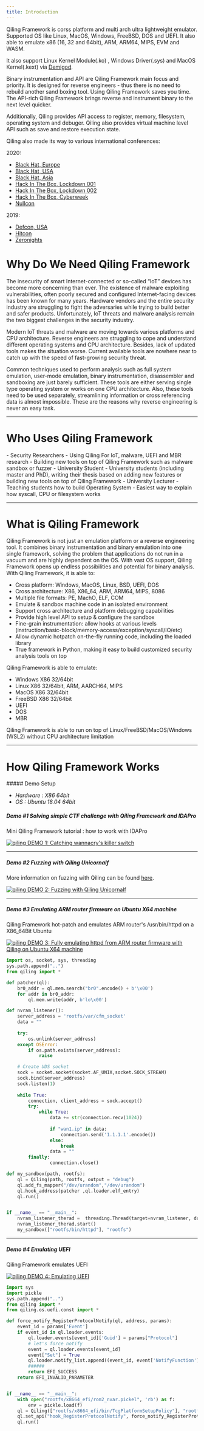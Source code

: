 ```yaml
---
title: Introduction
---
```


Qiling Framework is corss platform and multi arch ultra lightweight emulator. Supported OS like Linux, MacOS, Windows, FreeBSD, DOS and UEFI. It also able to emulate x86 (16, 32 and 64bit), ARM, ARM64, MIPS, EVM and WASM.  

<!-- more -->

It also support Linux Kernel Module(.ko) , Windows Driver(.sys) and MacOS Kernel(.kext) via [Demigod](https://groundx.io/demigod/).

Binary instrumentation and API are Qiling Framework main focus and priority. It is designed for reverse engineers - thus there is no need to rebuild another sand boxing tool. Using Qiling Framework saves you time. The API-rich Qiling Framework brings reverse and instrument binary to the next level quicker. 

Additionally, Qiling provides API access to register, memory, filesystem, operating system and debuger. Qiling also provides virtual machine level API such as save and restore execution state.

Qiling also made its way to various international conferences:

2020:

- [Black Hat, Europe](https://www.blackhat.com/eu-20/arsenal/schedule/index.html#qiling-framework-deep-dive-into-obfuscated-binary-analysis-21781)
- [Black Hat, USA](https://www.blackhat.com/us-20/arsenal/schedule/index.html#qiling-framework-from-dark-to-dawn-----enlightening-the-analysis-of-the-most-mysterious-iot-firmware--21062)
- [Black Hat, Asia](https://www.blackhat.com/asia-20/arsenal/schedule/index.html#qiling-lightweight-advanced-binary-analyzer-19245)
- [Hack In The Box, Lockdown 001](https://conference.hitb.org/lockdown-livestream/)
- [Hack In The Box, Lockdown 002](https://conference.hitb.org/hitb-lockdown002/virtual-labs/virtual-lab-qiling-framework-learn-how-to-build-a-fuzzer-based-on-a-1day-bug/)
- [Hack In The Box, Cyberweek](https://cyberweek.ae/2020/lab-qiling-framework/)
- [Nullcon](https://nullcon.net/website/goa-2020/speakers/kaijern-lau.php)
    
2019:

- [Defcon, USA](https://www.defcon.org/html/defcon-27/dc-27-demolabs.html#QiLing)
- [Hitcon](https://hitcon.org/2019/CMT/agenda)
- [Zeronights](https://zeronights.ru/report-en/qiling-io-advanced-binary-emulation-framework/)

<h1>Why Do We Need Qiling Framework</h1>
The insecurity of smart Internet-connected or so-called “IoT” devices has become more concerning than ever. The existence of malware exploiting vulnerabilities, often poorly secured and configured Internet-facing devices has been known for many years. Hardware vendors and the entire security industry are struggling to fight the adversaries while trying to build better and safer products. Unfortunately, IoT threats and malware analysis remain the two biggest challenges in the security industry.

Modern IoT threats and malware are moving towards various platforms and CPU architecture. Reverse engineers are struggling to cope and understand different operating systems and CPU architecture. Besides, lack of updated tools makes the situation worse. Current available tools are nowhere near to catch up with the speed of fast-growing security threat.

Common techniques used to perform analysis such as full system emulation, user-mode emulation, binary instrumentation, disassembler and sandboxing are just barely sufficient. These tools are either serving single type operating system or works on one CPU architecture. Also, these tools need to be used separately, streamlining information or cross referencing data is almost impossible. These are the reasons why reverse engineering is never an easy task.

---
<h1>Who Uses Qiling Framework</h1>
- Security Researchers
    - Using Qiling For IoT, malware, UEFI and MBR research
    - Building new tools on top of Qiling Framework such as malware sandbox or fuzzer
- University Student
    - University students (including master and PhD), writing their thesis based on adding new features or building new tools on top of Qiling Framework
- University Lecturer
    - Teaching students how to build Operating System
    - Easiest way to explain how syscall, CPU or filesystem works

---
<h1>What is Qiling Framework</h1>
Qiling Framework is not just an emulation platform or a reverse engineering tool. It combines binary instrumentation and binary emulation into one single framework, solving the problem that applications do not run in a vacuum and are highly dependent on the OS. With vast OS support, Qiling Framework opens up endless possibilities and potential for binary analysis. With Qiling Framework, it is able to:

- Cross platform: Windows, MacOS, Linux, BSD, UEFI, DOS
- Cross architecture: X86, X86_64, ARM, ARM64, MIPS, 8086
- Multiple file formats: PE, MachO, ELF, COM
- Emulate & sandbox machine code in an isolated environment
- Support cross architecture and platform debugging capabilities
- Provide high level API to setup & configure the sandbox
- Fine-grain instrumentation: allow hooks at various levels (instruction/basic-block/memory-access/exception/syscall/IO/etc)
- Allow dynamic hotpatch on-the-fly running code, including the loaded library
- True framework in Python, making it easy to build customized security analysis tools on top

Qiling Framework is able to emulate: 
- Windows X86 32/64bit
- Linux X86 32/64bit, ARM, AARCH64, MIPS
- MacOS X86 32/64bit
- FreeBSD X86 32/64bit
- UEFI
- DOS
- MBR

Qiling Framework is able to run on top of Linux/FreeBSD/MacOS/Windows (WSL2) without CPU architecture limitation

---

<h1>How Qiling Framework Works</h1>
##### Demo Setup

  - *Hardware : X86 64bit*
  - *OS : Ubuntu 18.04 64bit*

##### Demo #1 Solving simple CTF challenge with Qiling Framework and IDAPro
Mini Qiling Framework tutorial : how to work with IDAPro

[![qiling DEMO 1: Catching wannacry's killer switch](https://raw.githubusercontent.com/qilingframework/qilingframework.github.io/master/images/demo1-en.jpg)](https://www.youtube.com/watch?v=SPjVAt2FkKA "Video DEMO 1")

---
##### Demo #2 Fuzzing with Qiling Unicornalf
More information on fuzzing with Qiling can be found [here](https://github.com/qilingframework/qiling/tree/dev/examples/fuzzing/README.md).

[![qiling DEMO 2: Fuzzing with Qiling Unicornalf](https://raw.githubusercontent.com/qilingframework/qilingframework.github.io/master/images/qilingfzz-s.png)](https://raw.githubusercontent.com/qilingframework/qilingframework.github.io/master/images/qilingfzz.png "Demo #2 Fuzzing with Qiling Unicornalf")


---
##### Demo #3 Emulating ARM router firmware on Ubuntu X64 machine
Qiling Framework hot-patch and emulates ARM router's /usr/bin/httpd on a X86_64Bit Ubuntu

[![qiling DEMO 3: Fully emulating httpd from ARM router firmware with Qiling on Ubuntu X64 machine](https://raw.githubusercontent.com/qilingframework/qilingframework.github.io/master/images/demo3-en.jpg)](https://www.youtube.com/watch?v=Nxu742-SNvw "Demo #3 Emulating ARM router firmware on Ubuntu X64 machine")

```python
import os, socket, sys, threading
sys.path.append("..")
from qiling import *

def patcher(ql):
    br0_addr = ql.mem.search("br0".encode() + b'\x00')
    for addr in br0_addr:
        ql.mem.write(addr, b'lo\x00')

def nvram_listener():
    server_address = 'rootfs/var/cfm_socket'
    data = ""
    
    try:  
        os.unlink(server_address)  
    except OSError:  
        if os.path.exists(server_address):  
            raise  

    # Create UDS socket  
    sock = socket.socket(socket.AF_UNIX,socket.SOCK_STREAM)  
    sock.bind(server_address)  
    sock.listen(1)  
  
    while True:  
        connection, client_address = sock.accept()  
        try:  
            while True:  
                data += str(connection.recv(1024))
        
                if "wan1.ip" in data:
                    connection.send('1.1.1.1'.encode())
                else: 
                    break  
                data = ""
        finally:  
                connection.close() 

def my_sandbox(path, rootfs):
    ql = Qiling(path, rootfs, output = "debug")
    ql.add_fs_mapper("/dev/urandom","/dev/urandom")
    ql.hook_address(patcher ,ql.loader.elf_entry)
    ql.run()


if __name__ == "__main__":
    nvram_listener_therad =  threading.Thread(target=nvram_listener, daemon=True)
    nvram_listener_therad.start()
    my_sandbox(["rootfs/bin/httpd"], "rootfs")
```
---
##### Demo #4 Emulating UEFI
Qiling Framework emulates UEFI

[![qiling DEMO 4: Emulating UEFI](https://raw.githubusercontent.com/qilingframework/qilingframework.github.io/master/images/demo4-s.png)](https://raw.githubusercontent.com/qilingframework/qilingframework.github.io/master/images/demo4-en.png "Demo #4 Emulating UEFI")

```python
import sys
import pickle
sys.path.append("..")
from qiling import *
from qiling.os.uefi.const import *

def force_notify_RegisterProtocolNotify(ql, address, params):
    event_id = params['Event']
    if event_id in ql.loader.events:
        ql.loader.events[event_id]['Guid'] = params["Protocol"]
        # let's force notify
        event = ql.loader.events[event_id]
        event["Set"] = True
        ql.loader.notify_list.append((event_id, event['NotifyFunction'], event['NotifyContext']))
        ######
        return EFI_SUCCESS
    return EFI_INVALID_PARAMETER


if __name__ == "__main__":
    with open("rootfs/x8664_efi/rom2_nvar.pickel", 'rb') as f:
        env = pickle.load(f)
    ql = Qiling(["rootfs/x8664_efi/bin/TcgPlatformSetupPolicy"], "rootfs/x8664_efi", env=env)
    ql.set_api("hook_RegisterProtocolNotify", force_notify_RegisterProtocolNotify)
    ql.run()
```
